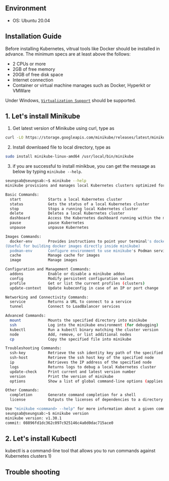 ## Environment
- OS: Ubuntu 20.04

## Installation Guide 
Before installing Kubernetes, vitrual tools like Docker should be installed in advance.
The minimum specs are at least above the follows:
- 2 CPUs or more
- 2GB of free memory
- 20GB of free disk space
- Internet connection
- Container or virtual machine manages such as Docker, Hyperkit or VMWare

Under Windows, [`Virtualization Support`](https://support.bluestacks.com/hc/en-us/articles/360058102252-How-to-enable-Virtualization-VT-on-Windows-10-for-BlueStacks-5) should be supported.

## **1. Let's install Minikube**  
1) Get latest version of Minikube using curl, type as
```bash
curl -LO https://storage.googleapis.com/minikube/releases/latest/minikube-linux-amd64 
```

2) Install downloaed file to local directory, type as
```bash
sudo install minikube-linux-amd64 /usr/local/bin/minikube
```

3) if you are successful to install minikbue, you can get the message as below by typing `minikube --help`.
```bash
seungsab@seungsab:~$ minikube --help
minikube provisions and manages local Kubernetes clusters optimized for development workflows.

Basic Commands:
  start            Starts a local Kubernetes cluster
  status           Gets the status of a local Kubernetes cluster
  stop             Stops a running local Kubernetes cluster
  delete           Deletes a local Kubernetes cluster
  dashboard        Access the Kubernetes dashboard running within the minikube cluster
  pause            pause Kubernetes
  unpause          unpause Kubernetes

Images Commands:
  docker-env       Provides instructions to point your terminal's docker-cli to the Docker Engine inside minikube.
(Useful for building docker images directly inside minikube)
  podman-env       Configure environment to use minikube's Podman service
  cache            Manage cache for images
  image            Manage images

Configuration and Management Commands:
  addons           Enable or disable a minikube addon
  config           Modify persistent configuration values
  profile          Get or list the current profiles (clusters)
  update-context   Update kubeconfig in case of an IP or port change

Networking and Connectivity Commands:
  service          Returns a URL to connect to a service
  tunnel           Connect to LoadBalancer services

Advanced Commands:
  mount            Mounts the specified directory into minikube
  ssh              Log into the minikube environment (for debugging)
  kubectl          Run a kubectl binary matching the cluster version
  node             Add, remove, or list additional nodes
  cp               Copy the specified file into minikube

Troubleshooting Commands:
  ssh-key          Retrieve the ssh identity key path of the specified node
  ssh-host         Retrieve the ssh host key of the specified node
  ip               Retrieves the IP address of the specified node
  logs             Returns logs to debug a local Kubernetes cluster
  update-check     Print current and latest version number
  version          Print the version of minikube
  options          Show a list of global command-line options (applies to all commands).

Other Commands:
  completion       Generate command completion for a shell
  license          Outputs the licenses of dependencies to a directory

Use "minikube <command> --help" for more information about a given command.
seungsab@seungsab:~$ minikube version
minikube version: v1.30.1
commit: 08896fd1dc362c097c925146c4a0d0dac715ace0
```

## **2. Let's install Kubectl**  
kubectl is a command-line tool that allows you to run commands against Kubernetes clusters
1) 
## Trouble shooting
